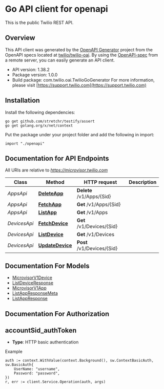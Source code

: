 # Go API client for openapi

This is the public Twilio REST API.

## Overview
This API client was generated by the [OpenAPI Generator](https://openapi-generator.tech) project from the OpenAPI specs located at [twilio/twilio-oai](https://github.com/twilio/twilio-oai/tree/main/spec).  By using the [OpenAPI-spec](https://www.openapis.org/) from a remote server, you can easily generate an API client.

- API version: 1.38.2
- Package version: 1.0.0
- Build package: com.twilio.oai.TwilioGoGenerator
For more information, please visit [https://support.twilio.com](https://support.twilio.com)

## Installation

Install the following dependencies:

```shell
go get github.com/stretchr/testify/assert
go get golang.org/x/net/context
```

Put the package under your project folder and add the following in import:

```golang
import "./openapi"
```

## Documentation for API Endpoints

All URIs are relative to *https://microvisor.twilio.com*

Class | Method | HTTP request | Description
------------ | ------------- | ------------- | -------------
*AppsApi* | [**DeleteApp**](docs/AppsApi.md#deleteapp) | **Delete** /v1/Apps/{Sid} | 
*AppsApi* | [**FetchApp**](docs/AppsApi.md#fetchapp) | **Get** /v1/Apps/{Sid} | 
*AppsApi* | [**ListApp**](docs/AppsApi.md#listapp) | **Get** /v1/Apps | 
*DevicesApi* | [**FetchDevice**](docs/DevicesApi.md#fetchdevice) | **Get** /v1/Devices/{Sid} | 
*DevicesApi* | [**ListDevice**](docs/DevicesApi.md#listdevice) | **Get** /v1/Devices | 
*DevicesApi* | [**UpdateDevice**](docs/DevicesApi.md#updatedevice) | **Post** /v1/Devices/{Sid} | 


## Documentation For Models

 - [MicrovisorV1Device](docs/MicrovisorV1Device.md)
 - [ListDeviceResponse](docs/ListDeviceResponse.md)
 - [MicrovisorV1App](docs/MicrovisorV1App.md)
 - [ListAppResponseMeta](docs/ListAppResponseMeta.md)
 - [ListAppResponse](docs/ListAppResponse.md)


## Documentation For Authorization



## accountSid_authToken

- **Type**: HTTP basic authentication

Example

```golang
auth := context.WithValue(context.Background(), sw.ContextBasicAuth, sw.BasicAuth{
    UserName: "username",
    Password: "password",
})
r, err := client.Service.Operation(auth, args)
```

